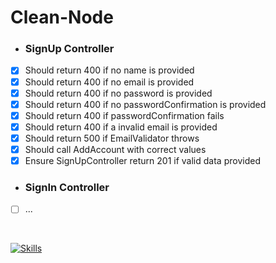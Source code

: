 # Clean-Node

- ### SignUp Controller
- [x] Should return 400 if no name is provided
- [x] Should return 400 if no email is provided
- [x] Should return 400 if no password is provided
- [x] Should return 400 if no passwordConfirmation is provided
- [x] Should return 400 if passwordConfirmation fails
- [x] Should return 400 if a invalid email is provided
- [x] Should return 500 if EmailValidator throws
- [x] Should call AddAccount with correct values
- [x] Ensure SignUpController return 201 if valid data provided

- ### SignIn Controller
- [ ] ...

<br>

[![Skills](https://skillicons.dev/icons?i=nodejs,express,typescript,jest)](https://skillicons.dev)
